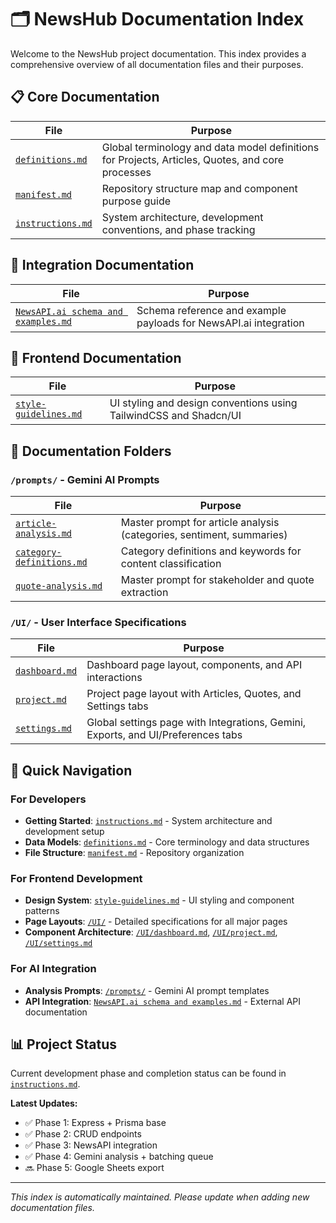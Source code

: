 # 🗂️ NewsHub Documentation Index

Welcome to the NewsHub project documentation. This index provides a comprehensive overview of all documentation files and their purposes.

## 📋 Core Documentation

| File | Purpose |
|------|---------|
| [`definitions.md`](./definitions.md) | Global terminology and data model definitions for Projects, Articles, Quotes, and core processes |
| [`manifest.md`](./manifest.md) | Repository structure map and component purpose guide |
| [`instructions.md`](./instructions.md) | System architecture, development conventions, and phase tracking |

## 🔌 Integration Documentation

| File | Purpose |
|------|---------|
| [`NewsAPI.ai schema and examples.md`](./NewsAPI.ai%20schema%20and%20examples.md) | Schema reference and example payloads for NewsAPI.ai integration |

## 🎨 Frontend Documentation

| File | Purpose |
|------|---------|
| [`style-guidelines.md`](./style-guidelines.md) | UI styling and design conventions using TailwindCSS and Shadcn/UI |

## 📁 Documentation Folders

### `/prompts/` - Gemini AI Prompts
| File | Purpose |
|------|---------|
| [`article-analysis.md`](./prompts/article-analysis.md) | Master prompt for article analysis (categories, sentiment, summaries) |
| [`category-definitions.md`](./prompts/category-definitions.md) | Category definitions and keywords for content classification |
| [`quote-analysis.md`](./prompts/quote-analysis.md) | Master prompt for stakeholder and quote extraction |

### `/UI/` - User Interface Specifications
| File | Purpose |
|------|---------|
| [`dashboard.md`](./UI/dashboard.md) | Dashboard page layout, components, and API interactions |
| [`project.md`](./UI/project.md) | Project page layout with Articles, Quotes, and Settings tabs |
| [`settings.md`](./UI/settings.md) | Global settings page with Integrations, Gemini, Exports, and UI/Preferences tabs |

## 🚀 Quick Navigation

### For Developers
- **Getting Started**: [`instructions.md`](./instructions.md) - System architecture and development setup
- **Data Models**: [`definitions.md`](./definitions.md) - Core terminology and data structures
- **File Structure**: [`manifest.md`](./manifest.md) - Repository organization

### For Frontend Development
- **Design System**: [`style-guidelines.md`](./style-guidelines.md) - UI styling and component patterns
- **Page Layouts**: [`/UI/`](./UI/) - Detailed specifications for all major pages
- **Component Architecture**: [`/UI/dashboard.md`](./UI/dashboard.md), [`/UI/project.md`](./UI/project.md), [`/UI/settings.md`](./UI/settings.md)

### For AI Integration
- **Analysis Prompts**: [`/prompts/`](./prompts/) - Gemini AI prompt templates
- **API Integration**: [`NewsAPI.ai schema and examples.md`](./NewsAPI.ai%20schema%20and%20examples.md) - External API documentation

## 📊 Project Status

Current development phase and completion status can be found in [`instructions.md`](./instructions.md).

**Latest Updates:**
- ✅ Phase 1: Express + Prisma base
- ✅ Phase 2: CRUD endpoints  
- ✅ Phase 3: NewsAPI integration
- ✅ Phase 4: Gemini analysis + batching queue
- 🔜 Phase 5: Google Sheets export

---

*This index is automatically maintained. Please update when adding new documentation files.*

